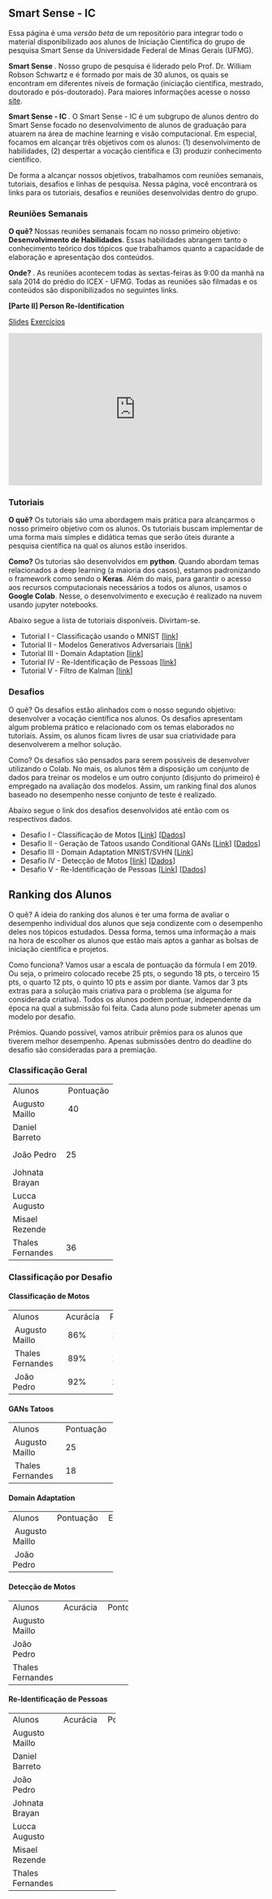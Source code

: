 ## Smart Sense - IC

Essa página é uma <i> versão beta </i> de um repositório para integrar todo o material disponibilizado aos alunos de Iniciação Científica do grupo de pesquisa Smart Sense da Universidade Federal de Minas Gerais (UFMG). 

<b> Smart Sense </b>. Nosso grupo de pesquisa é liderado pelo Prof. Dr. William Robson Schwartz e é formado por mais de 30 alunos, os quais se encontram em diferentes níveis de formação (iniciação científica, mestrado, doutorado e pós-doutorado). Para maiores informações acesse o nosso <a href="http://smartsenselab.dcc.ufmg.br/">site</a>.

<b> Smart Sense - IC </b>. O Smart Sense - IC é um subgrupo de alunos dentro do Smart Sense focado no desenvolvimento de alunos de graduação para atuarem na área de machine learning e visão computacional. Em especial, focamos em alcançar três objetivos com os alunos: (1) desenvolvimento de habilidades, (2) despertar a vocação científica e (3) produzir conhecimento científico.   

De forma a alcançar nossos objetivos, trabalhamos com reuniões semanais, tutoriais, desafios e linhas de pesquisa. Nessa página, você encontrará os links para os tutoriais, desafios e reuniões desenvolvidas dentro do grupo.


### Reuniões Semanais

<b> O quê? </b> Nossas reuniões semanais focam no nosso primeiro objetivo: <b>Desenvolvimento de Habilidades</b>. Essas habilidades abrangem tanto o conhecimento teórico dos tópicos que trabalhamos quanto a capacidade de elaboração e apresentação dos conteúdos.

<b> Onde? </b>. As reuniões acontecem todas às sextas-feiras às 9:00 da manhã na sala 2014 do prédio do ICEX - UFMG. Todas as reuniões são filmadas e os conteúdos são disponibilizados no seguintes links.

<b> [Parte II] Person Re-Identification </b>

<a href="https://drive.google.com/open?id=1as-nVjtnvtFbfl2cn04DUCje8cYEyeaq">Slides</a> 
<a href="https://drive.google.com/open?id=1VnbK5BZggblyCJEBLYweUmS3ARk7zn4F">Exercícios</a>

<iframe width="500" height="300" src="https://www.youtube.com/embed/idBnUzBfjkQ" frameborder="0" allow="accelerometer; autoplay; encrypted-media; gyroscope; picture-in-picture" allowfullscreen></iframe>

### Tutoriais

<b>O quê?</b> Os tutoriais são uma abordagem mais prática para alcançarmos o nosso primeiro objetivo com os alunos. Os tutoriais buscam implementar de uma forma mais simples e didática temas que serão úteis durante a pesquisa científica na qual os alunos estão inseridos. 

<b> Como? </b> Os tutorias são desenvolvidos em <b>python</b>. Quando abordam temas relacionados a deep learning (a maioria dos casos), estamos padronizando o framework como sendo o <b>Keras</b>. Além do mais, para garantir o acesso aos recursos computacionais necessários a todos os alunos, usamos o <b>Google Colab</b>. Nesse, o desenvolvimento e execução é realizado na nuvem usando jupyter notebooks.

Abaixo segue a lista de tutoriais disponíveis. Divirtam-se.

<ul>
  <li>Tutorial I - Classificação usando o MNIST [<a href="https://colab.research.google.com/drive/16h0R1tPLay5Y2XARC1Ngx_zqk_whd_eY">link</a>] </li> 
  <li>Tutorial II - Modelos Generativos Adversariais [<a href="https://colab.research.google.com/drive/19yEyMVI9VrUw7hRxOiySSsy6Ykf_IXd1">link</a>]</li> 
  <li>Tutorial III - Domain Adaptation [<a href="https://colab.research.google.com/drive/1hVhHeabFxyiKW1DJoYXcpsJIvQjeTzzP">link</a>]</li>
  <li>Tutorial IV - Re-Identificação de Pessoas [<a href="https://colab.research.google.com/drive/1jSMiVI-zJQv9XZbeiswxMJyJMl8yAk3Q">link</a>]</li> 
  <li>Tutorial V - Filtro de Kalman [<a href="https://colab.research.google.com/drive/1ldAZhZtGhJV30De27RDY_19ON6Dn44Uw">link</a>] </li>
</ul>


### Desafios

O quê? Os desafios estão alinhados com o nosso segundo objetivo: desenvolver a vocação científica nos alunos. Os desafios apresentam algum problema prático e relacionado com os temas elaborados no tutoriais. Assim, os alunos ficam livres de usar sua criatividade para desenvolverem a melhor solução. 

Como? Os desafios são pensados para serem possíveis de desenvolver utilizando o Colab. No mais, os alunos têm a disposição um conjunto de dados para treinar os modelos e um outro conjunto (disjunto do primeiro) é empregado na avaliação dos modelos. Assim, um ranking final dos alunos baseado no desempenho nesse conjunto de teste é realizado. 

Abaixo segue o link dos desafios desenvolvidos até então com os respectivos dados.

<ul>
  <li>Desafio I - Classificação de Motos [<a href="https://colab.research.google.com/drive/1w8XIdspbdaYwf58ZDvCQZ1UiR3kGTwyt#scrollTo=TIt1JiNTGfzh">Link</a>] [<a href="https://forms.gle/XFNbSfhWoDBpQniu8">Dados</a>]</li> 
  <li>Desafio II - Geração de Tatoos usando Conditional GANs [<a href="https://colab.research.google.com/drive/1Fd17MwE2cm3VEYqRqeN-D9A6wyc_KhqS">Link</a>] [<a href="https://forms.gle/a8gWs1XwQGY9ygvo6">Dados</a>]</li> 
  <li>Desafio III - Domain Adaptation MNIST/SVHN [<a href="https://colab.research.google.com/drive/1u79Wkl-utVVMtlUBixImZ6tkZ8XFSIz4">Link</a>]</li>
  <li>Desafio IV - Detecção de Motos [<a href="https://colab.research.google.com/drive/14JbvWm505tGzGK6ZU54AP48rERxa9aUQ">link</a>] [<a href="https://forms.gle/hJSc8BYNUjpMsD7G6">Dados</a>]</li> 
  <li>Desafio V - Re-Identificação de Pessoas [<a href="https://colab.research.google.com/drive/1fbNuyqV7gG6oeoWvOSdm4f1gRwBKTzKI">Link</a>] [<a href="https://forms.gle/H5235C7AuHsuq2eL7">Dados</a>]</li> 
</ul>

## Ranking dos Alunos

O quê? A ideia do ranking dos alunos é ter uma forma de avaliar o desempenho individual dos alunos que seja condizente com o desempenho deles nos tópicos estudados. Dessa forma, temos uma informação a mais na hora de escolher os alunos que estão mais aptos a ganhar as bolsas de iniciação científica e projetos.  

Como funciona? Vamos usar a escala de pontuação da fórmula I em 2019. Ou seja, o primeiro colocado recebe 25 pts, o segundo 18 pts, o terceiro 15 pts, o quarto 12 pts, o quinto 10 pts e assim por diante. Vamos dar 3 pts extras para a solução mais criativa para o problema (se alguma for considerada criativa). Todos os alunos podem pontuar, independente da época na qual a submissão foi feita. Cada aluno pode submeter apenas um modelo por desafio.

Prêmios. Quando possível, vamos atribuir prêmios para os alunos que tiverem melhor desempenho. Apenas submissões dentro do deadline do desafio são consideradas para a premiação.

### Classificação Geral

<table style="width: 206px;">
<tbody>
<tr style="height: 23px;">
<td style="width: 200px; height: 23px;">Alunos</td>
<td style="width: 10px; height: 23px;">&nbsp;Pontua&ccedil;&atilde;o</td>
</tr>
<tr style="height: 43px;">
<td style="width: 200px; height: 43px;">Augusto Maillo</td>
<td style="width: 10px; height: 43px;">&nbsp;40</td>
</tr>
<tr style="height: 43px;">
<td style="width: 200px; height: 43px;">Daniel Barreto</td>
<td style="width: 10px; height: 43px;">&nbsp;</td>
</tr>
<tr style="height: 43px;">
<td style="width: 200px; height: 43px;">Jo&atilde;o Pedro</td>
<td style="width: 10px; height: 43px;">25</td>
</tr>
<tr style="height: 43px;">
<td style="width: 200px; height: 43px;">Johnata Brayan</td>
<td style="width: 10px; height: 43px;">&nbsp;</td>
</tr>
<tr style="height: 43px;">
<td style="width: 200px; height: 43px;">Lucca Augusto</td>
<td style="width: 10px; height: 43px;">&nbsp;</td>
</tr>
<tr style="height: 43px;">
<td style="width: 200px; height: 43px;">Misael Rezende</td>
<td style="width: 10px; height: 43px;">&nbsp;</td>
</tr>
<tr style="height: 43px;">
<td style="width: 200px; height: 43px;">Thales Fernandes</td>
<td style="width: 10px; height: 43px;">36</td>
</tr>
</tbody>
</table>


### Classificação por Desafio



#### Classificação de Motos

<table style="width: 206px;">
<tbody>
<tr>
<td style="width: 200px;">Alunos</td>
<td style="width: 10px;">&nbsp;Acur&aacute;cia</td>
<td style="width: 15px;">&nbsp;Pontua&ccedil;&atilde;o</td>
<td style="width: 15px;">Extra</td>
</tr>
<tr>
<td style="width: 200px;">&nbsp;Augusto Maillo</td>
<td style="width: 10px;">&nbsp; 86% </td>
<td style="width: 15px;">&nbsp; 15</td>
<td style="width: 15px;">&nbsp;</td>
</tr>
<tr>
<td style="width: 200px;">&nbsp;Thales Fernandes&nbsp;</td>
<td style="width: 10px;">&nbsp; 89% </td>
<td style="width: 15px;">&nbsp; 18</td>
<td style="width: 15px;">&nbsp;</td>
</tr>
<tr>
<td style="width: 200px;">&nbsp;Jo&atilde;o Pedro</td>
<td style="width: 10px;">&nbsp; 92%</td>
<td style="width: 15px;">&nbsp; 25</td>
<td style="width: 15px;">&nbsp;</td>
</tr>
</tbody>
</table>

#### GANs Tatoos

<table style="width: 206px;">
<tbody>
<tr style="height: 23px;">
<td style="width: 200px; height: 23px;">Alunos</td>
<td style="width: 10px; height: 23px;">&nbsp;Pontua&ccedil;&atilde;o</td>
<td style="width: 15px; height: 23px;">&nbsp;Extra</td>
</tr>
<tr style="height: 43px;">
<td style="width: 200px; height: 43px;">&nbsp;Augusto Maillo</td>
<td style="width: 10px; height: 43px;">&nbsp;25</td>
<td style="width: 15px; height: 43px;">&nbsp;</td>
</tr>
<tr style="height: 43px;">
<td style="width: 200px; height: 43px;">&nbsp;Thales Fernandes&nbsp;</td>
<td style="width: 10px; height: 43px;">&nbsp;18</td>
<td style="width: 15px; height: 43px;">&nbsp;</td>
</tr>
</tbody>
</table>


#### Domain Adaptation


<table style="width: 206px;">
<tbody>
<tr style="height: 23px;">
<td style="width: 200px; height: 23px;">Alunos</td>
<td style="width: 10px; height: 23px;">&nbsp;Pontua&ccedil;&atilde;o</td>
<td style="width: 15px; height: 23px;">&nbsp;Extra</td>
</tr>
<tr style="height: 43px;">
<td style="width: 200px; height: 43px;">&nbsp;Augusto Maillo</td>
<td style="width: 10px; height: 43px;">&nbsp;</td>
<td style="width: 15px; height: 43px;">&nbsp;</td>
</tr>
<tr style="height: 43px;">
<td style="width: 200px; height: 43px;">&nbsp;João Pedro&nbsp;</td>
<td style="width: 10px; height: 43px;">&nbsp;</td>
<td style="width: 15px; height: 43px;">&nbsp;</td>
</tr>
</tbody>
</table>

#### Detecção de Motos

<table style="width: 236px;">
<tbody>
<tr style="height: 23px;">
<td style="width: 200px; height: 23px;">Alunos</td>
<td style="width: 10px; height: 23px;">&nbsp;Acur&aacute;cia</td>
<td style="width: 10px; height: 23px;">&nbsp;Pontos</td>
<td style="width: 10px; height: 23px;">Extra</td>
</tr>
<tr style="height: 43px;">
<td style="width: 200px; height: 43px;">Augusto Maillo</td>
<td style="width: 10px; height: 43px;">&nbsp;</td>
<td style="width: 10px; height: 43px;">&nbsp;</td>
<td style="width: 10px; height: 43px;">&nbsp;</td>
</tr>
<tr style="height: 43px;">
<td style="width: 200px; height: 43px;">Jo&atilde;o Pedro</td>
<td style="width: 10px; height: 43px;">&nbsp;</td>
<td style="width: 10px; height: 43px;">&nbsp;</td>
<td style="width: 10px; height: 43px;">&nbsp;</td>
</tr>
<tr style="height: 43px;">
<td style="width: 200px; height: 43px;">Thales Fernandes</td>
<td style="width: 10px; height: 43px;">&nbsp;</td>
<td style="width: 10px; height: 43px;">&nbsp;</td>
<td style="width: 10px; height: 43px;">&nbsp;</td>
</tr>
</tbody>
</table>
<!-- DivTable.com -->

#### Re-Identificação de Pessoas

<table style="width: 211px;">
<tbody>
<tr style="height: 23px;">
<td style="width: 200px; height: 23px;">Alunos</td>
<td style="width: 10px; height: 23px;">&nbsp;Acur&aacute;cia</td>
<td style="width: 10px; height: 23px;">&nbsp;Pontos</td>
<td style="width: 10px; height: 23px;">Extra</td>
</tr>
<tr style="height: 43px;">
<td style="width: 200px; height: 43px;">Augusto Maillo</td>
<td style="width: 10px; height: 43px;">&nbsp;</td>
<td style="width: 10px; height: 43px;">&nbsp;</td>
<td style="width: 10px; height: 43px;">&nbsp;</td>
</tr>
<tr style="height: 43px;">
<td style="width: 200px; height: 43px;">Daniel Barreto</td>
<td style="width: 10px; height: 43px;">&nbsp;</td>
<td style="width: 10px; height: 43px;">&nbsp;</td>
<td style="width: 10px; height: 43px;">&nbsp;</td>
</tr>
<tr style="height: 43px;">
<td style="width: 200px; height: 43px;">Jo&atilde;o Pedro</td>
<td style="width: 10px; height: 43px;">&nbsp;</td>
<td style="width: 10px; height: 43px;">&nbsp;</td>
<td style="width: 10px; height: 43px;">&nbsp;</td>
</tr>
<tr style="height: 43px;">
<td style="width: 200px; height: 43px;">Johnata Brayan</td>
<td style="width: 10px; height: 43px;">&nbsp;</td>
<td style="width: 10px; height: 43px;">&nbsp;</td>
<td style="width: 10px; height: 43px;">&nbsp;</td>
</tr>
<tr style="height: 43px;">
<td style="width: 200px; height: 43px;">Lucca Augusto</td>
<td style="width: 10px; height: 43px;">&nbsp;</td>
<td style="width: 10px; height: 43px;">&nbsp;</td>
<td style="width: 10px; height: 43px;">&nbsp;</td>
</tr>
<tr style="height: 43px;">
<td style="width: 200px; height: 43px;">Misael Rezende</td>
<td style="width: 10px; height: 43px;">&nbsp;</td>
<td style="width: 10px; height: 43px;">&nbsp;</td>
<td style="width: 10px; height: 43px;">&nbsp;</td>
</tr>
<tr style="height: 43px;">
<td style="width: 200px; height: 43px;">Thales Fernandes</td>
<td style="width: 10px; height: 43px;">&nbsp;</td>
<td style="width: 10px; height: 43px;">&nbsp;</td>
<td style="width: 10px; height: 43px;">&nbsp;</td>
</tr>
</tbody>
</table>
<!-- DivTable.com -->

